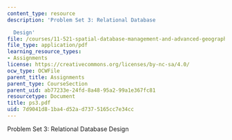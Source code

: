 ```yaml
---
content_type: resource
description: 'Problem Set 3: Relational Database

  Design'
file: /courses/11-521-spatial-database-management-and-advanced-geographic-information-systems-spring-2003/7d9041d81ba4d52ad7375165cc7e34cc_ps3.pdf
file_type: application/pdf
learning_resource_types:
- Assignments
license: https://creativecommons.org/licenses/by-nc-sa/4.0/
ocw_type: OCWFile
parent_title: Assignments
parent_type: CourseSection
parent_uid: ab77233e-24fd-8a48-95a2-99a1e367fc81
resourcetype: Document
title: ps3.pdf
uid: 7d9041d8-1ba4-d52a-d737-5165cc7e34cc
---
```

Problem Set 3: Relational Database
Design